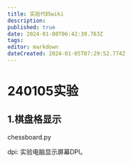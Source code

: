 ```yaml
---
title: 实验代码wiki
description: 
published: true
date: 2024-01-08T06:42:39.763Z
tags: 
editor: markdown
dateCreated: 2024-01-05T07:29:52.774Z
---
```


# 240105实验

## 1.棋盘格显示

chessboard.py


dpi: 实验电脑显示屏幕DPI。
